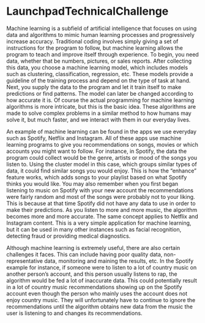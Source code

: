 # LaunchpadTechnicalChallenge
  Machine learning is a subfield of artificial intelligence that focuses on using data and algorithms to mimic human learning processes and progressively increase accuracy. Traditional coding involves simply giving a set of instructions for the program to follow, but machine learning allows the program to teach and improve itself through experience. To begin, you need data, whether that be numbers, pictures, or sales reports. After collecting this data, you choose a machine learning model, which includes models such as clustering, classification, regression, etc. These models provide a guideline of the training process and depend on the type of task at hand. Next, you supply the data to the program and let it train itself to make predictions or find patterns. The model can later be changed according to how accurate it is. Of course the actual programming for machine learning algorithms is more intricate, but this is the basic idea. These algorithms are made to solve complex problems in a similar method to how humans may solve it, but much faster, and we interact with them in our everyday lives.

  An example of machine learning can be found in the apps we use everyday such as Spotify, Netflix and Instagram. All of these apps use machine learning programs to give you recommendations on songs, movies or which accounts you might want to follow. For instance, in Spotify, the data the program could collect would be the genre, artists or mood of the songs you listen to. Using the cluster model in this case, which groups similar types of data, it could find similar songs you would enjoy. This is how the “enhance” feature works, which adds songs to your playlist based on what Spotify thinks you would like. You may also remember when you first began listening to music on Spotify with your new account the recommendations were fairly random and most of the songs were probably not to your liking. This is because at that time Spotify did not have any data to use in order to make their predictions. As you listen to more and more music, the algorithm becomes more and more accurate. The same concept applies to Netflix and Instagram content. This is a very simple application for machine learning, but it can be used in many other instances such as facial recognition, detecting fraud or providing medical diagnostics. 

  Although machine learning is extremely useful, there are also certain challenges it faces. This can include having poor quality data, non-representative data, monitoring and maining the results, etc. In the Spotify example for instance, if someone were to listen to a lot of country music on another person’s account, and this person usually listens to rap, the algorithm would be fed a lot of inaccurate data. This could potentially result in a lot of country music recommendations showing up on the Spotify account even though the person who mainly uses the account does not enjoy country music. They will unfortunately have to continue to ignore the recommendations until the algorithm obtains new data from the music the user is listening to and changes its recommendations. 
